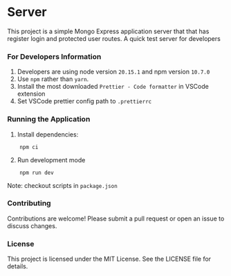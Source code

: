 # Server

This project is a simple Mongo Express application server that that has register login and protected user routes. A quick test server for developers

### For Developers Information

1. Developers are using node version `20.15.1` and npm version `10.7.0`
2. Use `npm` rather than `yarn`.
3. Install the most downloaded `Prettier - Code formatter` in VSCode extension
4. Set VSCode prettier config path to `.prettierrc`

### Running the Application

1. Install dependencies:

```
    npm ci
```

2. Run development mode

```
    npm run dev
```

Note: checkout scripts in `package.json`

### Contributing

Contributions are welcome! Please submit a pull request or open an issue to discuss changes.

### License

This project is licensed under the MIT License. See the LICENSE file for details.
